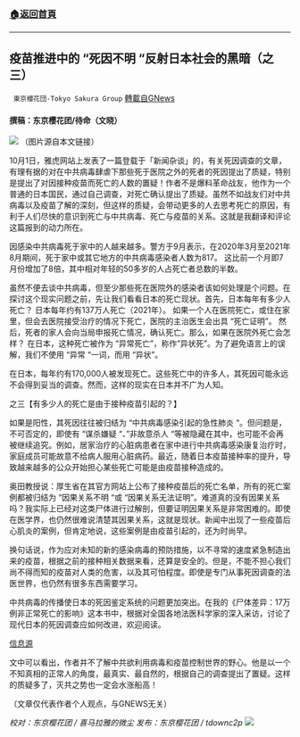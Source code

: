 ###  [:house:返回首頁](https://github.com/ourhimalayas/txt)
---


## 疫苗推进中的 &#8220;死因不明 &#8220;反射日本社会的黑暗（之三）
` 東京櫻花団-Tokyo Sakura Group` [轉載自GNews](https://gnews.org/zh-hans/1571514/)

#### 撰稿：东京樱花团/待命（文晓）
![](https://assets.gnews.org/wp-content/uploads/2021/10/213.png)
（图片源自本文链接）

10月1日，雅虎网站上发表了一篇登载于「新闻杂谈」的，有关死因调查的文章，有理有据的对在中共病毒肆虐下那些死于医院之外的死者的死因提出了质疑，特别是提出了对因接种疫苗而死亡的人数的置疑！作者不是爆料革命战友，他作为一个普通的日本国民，通过自己调查，对死亡确认提出了质疑。虽然不如战友们对中共病毒以及疫苗了解的深刻，但这样的质疑，会带动更多的人去思考死亡的原因，有利于人们尽快的意识到死亡与中共病毒、死亡与疫苗的关系。这就是我翻译和评论这篇报到的动力所在。

因感染中共病毒死于家中的人越来越多。警方于9月表示，在2020年3月至2021年8月期间，死于家中或其它地方的中共病毒感染者人数为817。 这比前一个月即7月份增加了8倍，其中相对年轻的50多岁的人占死亡者总数的半数。

虽然不便去谈中共病毒，但至少那些死在医院外的感染者该如何处理是个问题。在探讨这个现实问题之前，先让我们看看日本的死亡现状。首先，日本每年有多少人死亡？ 日本每年约有137万人死亡（2021年）。 如果一个人在医院死亡，或住在家里，但会去医院接受治疗的情况下死亡，医院的主治医生会出具 “死亡证明”。 然后，死者的家人会向当局申报死亡情况，确认死亡。那么，如果在医院外死亡会怎样？ 在日本，这种死亡被作为 “异常死亡”，称作”异状死”。为了避免语言上的误解，我们不使用 “异常 “一词，而用 “异状”。

在日本，每年约有170,000人被发现死亡。这些死亡中的许多人，其死因可能永远不会得到妥当的调查。然而，这样的现实在日本并不广为人知。

之三【有多少人的死亡是由于接种疫苗引起的？】

如果是阳性，其死因往往被归结为 “中共病毒感染引起的急性肺炎 “。但问题是，不可否定的，即使有 “谋杀嫌疑 “、”非故意杀人 “等被隐藏在其中，也可能不会再被继续追究。例如，居家治疗的心脏病患者在家中进行中共病毒感染康复治疗时，家庭成员可能故意不给病人服用心脏病药。最近，随着日本疫苗接种率的提升，导致越来越多的公众开始担心某些死亡可能是由疫苗接种造成的。

奥田教授说：厚生省在其官方网站上公布了接种疫苗后的死亡名单，所有的死亡案例都被归结为 “因果关系不明 “或 “因果关系无法证明”。难道真的没有因果关系吗？我实际上已经对这类尸体进行过解剖，但要证明因果关系是非常困难的。即使在医学界，也仍然很难说清楚其因果关系，这就是现状。新闻中出现了一些疫苗后心肌炎的案例，但肯定地说，这些案例是由疫苗引起的，还为时尚早。

换句话说，作为应对未知的新的感染病毒的预防措施，以不寻常的速度紧急制造出来的疫苗，根据之前的接种相关数据来看，还算是安全的。但是，不能不担心我们尚不得而知的疫苗对人类的危害，以及其可怕程度。即使是专门从事死因调查的法医世界，也仍然有很多东西需要学习。

中共病毒的传播使日本的死因鉴定系统的问题更加突出。在我的《尸体差异：17万例非正常死亡的影响》这本书中，根据对全国各地法医科学家的深入采访，讨论了现代日本的死因调查应如何改进，欢迎阅读。

[信息源](https://news.yahoo.co.jp/articles/2ff490aa5bdbc3ce7ed3a3db5a7dfc3040a26bf2?page=1)

文中可以看出，作者并不了解中共欲利用病毒和疫苗控制世界的野心。他是以一个不知真相的正常人的角度，最真实、最自然的，根据自己的调查提出了置疑。这样的质疑多了，灭共之势也一定会水涨船高！

（文章仅代表作者个人观点，与GNEWS无关）

*校对：东京樱花团 / 喜马拉雅的微尘*
*发布：东京樱花团 / tdownc2p*
![](https://assets.gnews.org/wp-content/uploads/2021/08/image0-1-36.jpg)
